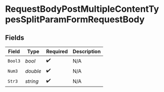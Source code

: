 # RequestBodyPostMultipleContentTypesSplitParamFormRequestBody


## Fields

| Field              | Type               | Required           | Description        |
| ------------------ | ------------------ | ------------------ | ------------------ |
| `Bool3`            | *bool*             | :heavy_check_mark: | N/A                |
| `Num3`             | *double*           | :heavy_check_mark: | N/A                |
| `Str3`             | *string*           | :heavy_check_mark: | N/A                |